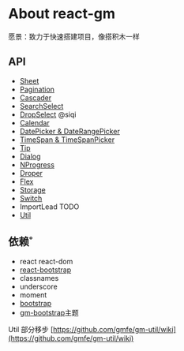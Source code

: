 # About react-gm

愿景：致力于快速搭建项目，像搭积木一样

## API

- [Sheet](./Sheet.md)
- [Pagination](./Pagination)
- [Cascader](./Cascader.md)
- [SearchSelect](./SearchSelect.md)
- [DropSelect](./DropSelect.md) @siqi
- [Calendar](./Calendar.md)
- [DatePicker & DateRangePicker](./DatePicker.md)
- [TimeSpan & TimeSpanPicker](./TimeSpan.md)
- [Tip](./Tip.md)
- [Dialog](./Dialog.md)
- [NProgress](./NProgress.md)
- [Droper](./Droper.md)
- [Flex](./Flex.md)
- [Storage](./Storage.md)
- [Switch](./Switch.md)
- ImportLead TODO
- [Util](https://github.com/gmfe/gm-util)

## 依赖˚

- react react-dom
- [react-bootstrap](http://react-bootstrap.github.io/)
- classnames
- underscore
- moment
- [bootstrap](http://getbootstrap.com/)
- [gm-bootstrap](https://github.com/gmfe/gm-bootstrap)主题

Util 部分移步 [https://github.com/gmfe/gm-util/wiki](https://github.com/gmfe/gm-util/wiki)